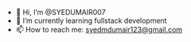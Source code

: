 - 👋 Hi, I’m @SYEDUMAIR007
- 🌱 I’m currently learning fullstack development
- 📫 How to reach me: syedmdumair123@gmail.com


